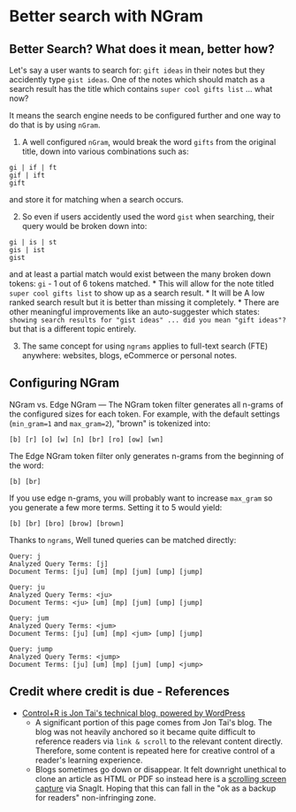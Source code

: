 # Better search with NGram

## Better Search? What does it mean, better how?

Let's say a user wants to search for: `gift ideas` in their notes but they accidently type `gist ideas`. One of the notes which should match as a search result has the title which contains `super cool gifts list` ... what now?

It means the search engine needs to be configured further and one way to do that is by using `nGram`.

1. A well configured `nGram`, would break the word `gifts` from the original title, down into various combinations such as:
```
gi | if | ft
gif | ift
gift
```
and store it for matching when a search occurs.

2. So even if users accidently used the word `gist` when searching, their query would be broken down into:
```
gi | is | st
gis | ist
gist
```
and at least a partial match would exist between the many broken down tokens: `gi` - 1 out of 6 tokens matched.
    * This will allow for the note titled `super cool gifts list` to show up as a search result.
    * It will be A low ranked search result but it is better than missing it completely.
    * There are other meaningful improvements like an auto-suggester which states: `showing search results for "gist ideas" ... did you mean "gift ideas"?` but that is a different topic entirely.

3. The same concept for using `ngrams` applies to full-text search (FTE) anywhere: websites, blogs, eCommerce or personal notes.

## Configuring NGram

NGram vs. Edge NGram — The NGram token filter generates all n-grams of the configured sizes for each token. For example, with the default settings (`min_gram=1` and `max_gram=2`), "brown" is tokenized into:

`[b] [r] [o] [w] [n] [br] [ro] [ow] [wn]`

The Edge NGram token filter only generates n-grams from the beginning of the word:

`[b] [br]`

If you use edge n-grams, you will probably want to increase `max_gram` so you generate a few more terms. Setting it to 5 would yield:

`[b] [br] [bro] [brow] [brown]`

Thanks to `ngrams`, Well tuned queries can be matched directly:

```
Query: j
Analyzed Query Terms: [j]
Document Terms: [ju] [um] [mp] [jum] [ump] [jump]
 
Query: ju
Analyzed Query Terms: <ju>
Document Terms: <ju> [um] [mp] [jum] [ump] [jump]
 
Query: jum
Analyzed Query Terms: <jum>
Document Terms: [ju] [um] [mp] <jum> [ump] [jump]
 
Query: jump
Analyzed Query Terms: <jump>
Document Terms: [ju] [um] [mp] [jum] [ump] <jump>
```

## Credit where credit is due - References

* [Control+R is Jon Tai's technical blog, powered by WordPress](https://jontai.me/blog/2013/02/adding-autocomplete-to-an-elasticsearch-search-application/)
    * A significant portion of this page comes from Jon Tai's blog. The blog was not heavily anchored so it became quite difficult to reference readers via `link & scroll` to the relevant content directly. Therefore, some content is repeated here for creative control of a reader's learning experience.
    * Blogs sometimes go down or disappear. It felt downright unethical to clone an article as HTML or PDF so instead here is a [scrolling screen capture](https://www.dropbox.com/s/hnf3s2kjsnp0lov/Adding%20Autocomplete%20to%20an%20elasticsearch%20Search%20Application.png?dl=0) via SnagIt. Hoping that this can fall in the "ok as a backup for readers" non-infringing zone.
